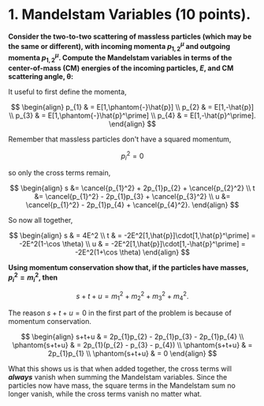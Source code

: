 # 1.  Mandelstam Variables (10 points).

**Consider the two-to-two scattering of massless particles (which may be the same or different), with incoming momenta $p_{1,2}^\mu$ and outgoing momenta $p_{1,2}^\mu$. Compute the Mandelstam variables in terms of the center-of-mass (CM) energies of the incoming particles, $E$, and CM scattering angle, θ:**

It useful to first define the momenta,

$$
\begin{align}
p_{1} & = E[1,\phantom{-}\hat{p}] \\
p_{2} & = E[1,-\hat{p}] \\
p_{3} & = E[1,\phantom{-}\hat{p}^\prime] \\
p_{4} & = E[1,-\hat{p}^\prime].
\end{align}
$$

Remember that massless particles don't have a squared momentum,

$$
p_{i}^2=0
$$

so only the cross terms remain,

$$
\begin{align}
s &= \cancel{p_{1}^2} + 2p_{1}p_{2} + \cancel{p_{2}^2}  \\
t &= \cancel{p_{1}^2} - 2p_{1}p_{3} + \cancel{p_{3}^2} \\
u &= \cancel{p_{1}^2} - 2p_{1}p_{4} + \cancel{p_{4}^2}.
\end{align}
$$

So now all together,

$$
\begin{align}
s & = 4E^2 \\
t & = -2E^2[1,\hat{p}]\cdot[1,\hat{p}^\prime] = -2E^2(1-\cos \theta) \\
u & = -2E^2[1,\hat{p}]\cdot[1,-\hat{p}^\prime] = -2E^2(1+\cos \theta)
\end{align}
$$

**Using momentum conservation show that, if the particles have masses, $p_{i}^2=m_{i}^2$, then**

$$
s+t+u=m_{1}^2+m_{2}^2+m_{3}^2+m_{4}^2.
$$

The reason $s+t+u=0$ in the first part of the problem is because of momentum conservation.

$$
\begin{align}
s+t+u & = 2p_{1}p_{2} - 2p_{1}p_{3} - 2p_{1}p_{4} \\
\phantom{s+t+u} & = 2p_{1}(p_{2} - p_{3} - p_{4}) \\
\phantom{s+t+u} & = 2p_{1}p_{1} \\
\phantom{s+t+u} & = 0
\end{align}
$$

What this shows us is that when added together, the cross terms will ***always*** vanish when summing the Mandelstam variables. 
Since the particles now have mass, the square terms in the Mandelstam sum no longer vanish, while the cross terms vanish no matter what.